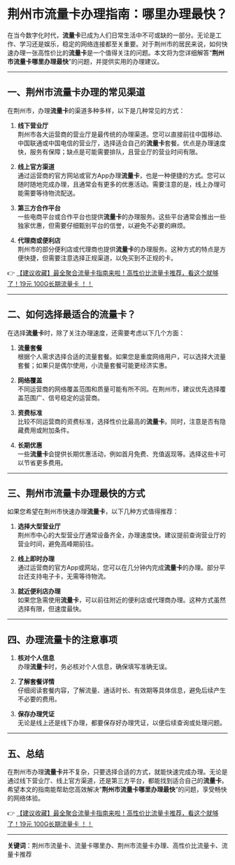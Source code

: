 # 荆州市流量卡办理指南：哪里办理最快？

在当今数字化时代，**流量卡**已成为人们日常生活中不可或缺的一部分。无论是工作、学习还是娱乐，稳定的网络连接都至关重要。对于荆州市的居民来说，如何快速办理一张高性价比的**流量卡**是一个值得关注的问题。本文将为您详细解答“**荆州市流量卡哪里办理最快**”的问题，并提供实用的办理建议。

---

## 一、荆州市流量卡办理的常见渠道

在荆州市，办理**流量卡**的渠道多种多样，以下是几种常见的方式：

1. **线下营业厅**  
   荆州市各大运营商的营业厅是最传统的办理渠道。您可以直接前往中国移动、中国联通或中国电信的营业厅，选择适合自己的**流量卡**套餐。优点是办理速度快，服务有保障；缺点是可能需要排队，且营业厅的营业时间有限。

2. **线上官方渠道**  
   通过运营商的官方网站或官方App办理**流量卡**，也是一种便捷的方式。您可以随时随地完成办理，且通常会有更多的优惠活动。需要注意的是，线上办理可能需要等待物流配送。

3. **第三方合作平台**  
   一些电商平台或合作平台也提供**流量卡**的办理服务。这些平台通常会推出一些独家优惠，但需要仔细甄别平台的信誉，以避免不必要的麻烦。

4. **代理商或便利店**  
   荆州市的部分便利店或代理商也提供**流量卡**的办理服务。这种方式的特点是方便快捷，但需要注意选择正规渠道，以免买到不正规的卡。

👉 [【建议收藏】最全聚合流量卡指南来啦！高性价比流量卡推荐，看这个就够了！19元 100G长期流量卡 ！！](https://bit.ly/Liuliangka)

---

## 二、如何选择最适合的流量卡？

在选择**流量卡**时，除了关注办理速度，还需要考虑以下几个方面：

1. **流量套餐**  
   根据个人需求选择合适的流量套餐。如果您是重度网络用户，可以选择大流量套餐；如果只是偶尔使用，小流量套餐可能更经济实惠。

2. **网络覆盖**  
   不同运营商的网络覆盖范围和质量可能有所不同。在荆州市，建议优先选择覆盖范围广、信号稳定的运营商。

3. **资费标准**  
   比较不同运营商的资费标准，选择性价比最高的**流量卡**。同时，注意是否有隐藏费用或附加条件。

4. **长期优惠**  
   一些**流量卡**会提供长期优惠活动，例如首月免费、充值返现等。选择这些卡可以节省更多费用。

---

## 三、荆州市流量卡办理最快的方式

如果您希望在荆州市快速办理**流量卡**，以下几种方式值得推荐：

1. **选择大型营业厅**  
   荆州市中心的大型营业厅通常设备齐全，办理速度快。建议提前查询营业厅的营业时间，避免高峰期前往。

2. **线上即时办理**  
   通过运营商的官方App或网站，您可以在几分钟内完成**流量卡**的办理。部分平台还支持电子卡，无需等待物流。

3. **就近便利店办理**  
   如果您急需使用**流量卡**，可以前往附近的便利店或代理商办理。这种方式虽然选择有限，但速度最快。

---

## 四、办理流量卡的注意事项

1. **核对个人信息**  
   办理**流量卡**时，务必核对个人信息，确保填写准确无误。

2. **了解套餐详情**  
   仔细阅读套餐内容，了解流量、通话时长、有效期等具体信息，避免后续产生不必要的费用。

3. **保存办理凭证**  
   无论是线上还是线下办理，都要保存好办理凭证，以便后续查询或处理问题。

---

## 五、总结

在荆州市办理**流量卡**并不复杂，只要选择合适的方式，就能快速完成办理。无论是通过线下营业厅、线上官方渠道，还是第三方平台，都能找到适合自己的**流量卡**。希望本文的指南能帮助您高效解决“**荆州市流量卡哪里办理最快**”的问题，享受畅快的网络体验。

👉 [【建议收藏】最全聚合流量卡指南来啦！高性价比流量卡推荐，看这个就够了！19元 100G长期流量卡 ！！](https://bit.ly/Liuliangka)

---

**关键词**：荆州市流量卡、流量卡哪里办、荆州市流量卡办理、高性价比流量卡、流量卡推荐